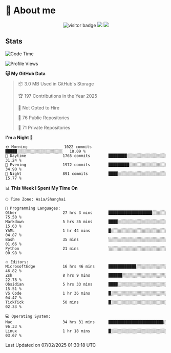 <!-- ![](https://youpai.roccoshi.top/img/20200804214216.png) -->

# 🧐 About me
 
<p align="center">
<img src="https://visitor-badge.laobi.icu/badge?page_id=Lincest.Lincest&title=hits" alt="visitor badge"/>
<a href="mailto:imroccoshi@gmail.com"><img src="https://img.shields.io/badge/gmail-imroccoshi%40gmail.com-red"></a>
<a href="https://blog.roccoshi.top"><img src="https://img.shields.io/badge/blog-roccoshi-green"></a>
</p>

## Stats

<!--START_SECTION:waka-->
![Code Time](http://img.shields.io/badge/Code%20Time-2%2C064%20hrs%2050%20mins-blue)

![Profile Views](http://img.shields.io/badge/Profile%20Views-0-blue)

**🐱 My GitHub Data** 

> 📦 3.0 MB Used in GitHub's Storage 
 > 
> 🏆 197 Contributions in the Year 2025
 > 
> 🚫 Not Opted to Hire
 > 
> 📜 76 Public Repositories 
 > 
> 🔑 71 Private Repositories 
 > 
**I'm a Night 🦉** 

```text
🌞 Morning                1022 commits        █████░░░░░░░░░░░░░░░░░░░░   18.09 % 
🌆 Daytime                1765 commits        ████████░░░░░░░░░░░░░░░░░   31.24 % 
🌃 Evening                1972 commits        █████████░░░░░░░░░░░░░░░░   34.90 % 
🌙 Night                  891 commits         ████░░░░░░░░░░░░░░░░░░░░░   15.77 % 
```


📊 **This Week I Spent My Time On** 

```text
🕑︎ Time Zone: Asia/Shanghai

💬 Programming Languages: 
Other                    27 hrs 3 mins       ███████████████████░░░░░░   75.50 % 
Markdown                 5 hrs 36 mins       ████░░░░░░░░░░░░░░░░░░░░░   15.63 % 
YAML                     1 hr 44 mins        █░░░░░░░░░░░░░░░░░░░░░░░░   04.87 % 
Bash                     35 mins             ░░░░░░░░░░░░░░░░░░░░░░░░░   01.66 % 
Python                   21 mins             ░░░░░░░░░░░░░░░░░░░░░░░░░   00.98 % 

🔥 Editors: 
MicrosoftEdge            16 hrs 46 mins      ████████████░░░░░░░░░░░░░   46.82 % 
Zsh                      8 hrs 9 mins        ██████░░░░░░░░░░░░░░░░░░░   22.78 % 
Obsidian                 5 hrs 33 mins       ████░░░░░░░░░░░░░░░░░░░░░   15.51 % 
VS Code                  1 hr 36 mins        █░░░░░░░░░░░░░░░░░░░░░░░░   04.47 % 
TickTick                 50 mins             █░░░░░░░░░░░░░░░░░░░░░░░░   02.33 % 

💻 Operating System: 
Mac                      34 hrs 31 mins      ████████████████████████░   96.33 % 
Linux                    1 hr 18 mins        █░░░░░░░░░░░░░░░░░░░░░░░░   03.67 % 
```


 Last Updated on 07/02/2025 01:30:18 UTC
<!--END_SECTION:waka-->


